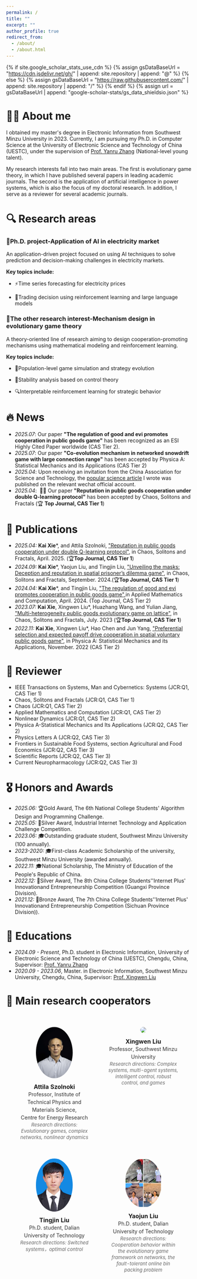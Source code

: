 ```yaml
---
permalink: /
title: ""
excerpt: ""
author_profile: true
redirect_from: 
  - /about/
  - /about.html
---
```


{% if site.google_scholar_stats_use_cdn %}
{% assign gsDataBaseUrl = "https://cdn.jsdelivr.net/gh/" | append: site.repository | append: "@" %}
{% else %}
{% assign gsDataBaseUrl = "https://raw.githubusercontent.com/" | append: site.repository | append: "/" %}
{% endif %}
{% assign url = gsDataBaseUrl | append: "google-scholar-stats/gs_data_shieldsio.json" %}

<span class='anchor' id='about-me'></span>
# 🙋‍♂️ About me
I obtained my master's degree in Electronic Information from Southwest Minzu University in 2023. Currently, I am pursuing my Ph.D. in Computer Science at the University of Electronic Science and Technology of China (UESTC), under the supervision of [Prof. Yanru Zhang](https://scholar.google.com/citations?user=6I1ytegAAAAJ&hl=en) (National-level young talent). 

My research interests fall into two main areas. The first is evolutionary game theory, in which I have published several papers in leading academic journals. The second is the application of artificial intelligence in power systems, which is also the focus of my doctoral research. In addition, I serve as a reviewer for several academic journals.



# 🔍 Research areas
### 🎯Ph.D. project-Application of AI in electricity market 

An application-driven project focused on using AI techniques to solve prediction and decision-making challenges in electricity markets.

**Key topics include:**
- ⚡Time series forecasting for electricity prices
  
- 🤖Trading decision using reinforcement learning and large language models

### 🧠The other research interest-Mechanism design in evolutionary game theory
 
A theory-oriented line of research aiming to design cooperation-promoting mechanisms using mathematical modeling and reinforcement learning.

**Key topics include:**
- 🧬Population-level game simulation and strategy evolution
  
- 🔧Stability analysis based on control theory
  
- 🔍Interpretable reinforcement learning for strategic behavior


# 🔥 News
- *2025.07*:  Our paper **"The regulation of good and evi promotes cooperation in public goods game"** has been recognized as an ESI Highly Cited Paper worldwide (CAS Tier 2).
- *2025.07*:  Our paper **"Co-evolution mechanism in networked snowdrift game with large connection range"** has been accepted by Physica A: Statistical Mechanics and its Applications (CAS Tier 2)
- *2025.04*:  Upon receiving an invitation from the China Association for Science and Technology, the [popular science article](https://mp.weixin.qq.com/s/y5dnzMo3bmut-vQn9TrODA) I wrote was published on the relevant wechat official account.
- *2025.04*: &nbsp;🎉🎉 Our paper **"Reputation in public goods cooperation under double Q-learning protocol"** has been accepted by Chaos, Solitons and Fractals (🏆 **Top Journal, CAS Tier 1**)



# 📝 Publications 
-  *2025.04:*  **Kai Xie***, and Attila Szolnoki,  ["Reputation in public goods cooperation under double Q-learning protocol"](https://www.sciencedirect.com/science/article/pii/S0960077925004114), in Chaos, Solitons and Fractals, April. 2025. (🏆**Top Journal, CAS Tier 1**)
-    *2024.09:* **Kai Xie***, Yaojun Liu, and Tingjin Liu,  ["Unveiling the masks: Deception and reputation in spatial prisoner’s dilemma game"](https://www.sciencedirect.com/science/article/pii/S0960077924007860), in Chaos, Solitons and Fractals, September. 2024.(🏆**Top Journal, CAS Tier 1**)
-  *2024.04:* **Kai Xie***, and Tingjin Liu,  ["The regulation of good and evi promotes cooperation in public goods game"](https://www.sciencedirect.com/science/article/pii/S0096300324003059),in Applied Mathematics and Computation, April. 2024. (Top Journal, CAS Tier 2)
-   *2023.07:*  **Kai Xie**, Xingwen Liu*, Huazhang Wang, and Yulian Jiang,  ["Multi-heterogeneity public goods evolutionary game on lattice"](https://www.sciencedirect.com/science/article/pii/S0960077923004630), in Chaos, Solitons and Fractals, July. 2023 (🏆**Top Journal, CAS Tier 1**)
-   *2022.11:*  **Kai Xie**, Xingwen Liu*, Hao Chen and Jun Yang,  ["Preferential selection and expected payoff drive cooperation in spatial voluntary public goods game"](https://www.sciencedirect.com/science/article/pii/S0378437122006197), in Physica A: Statistical Mechanics and its Applications, November. 2022 (CAS Tier 2)

# 📄 Reviewer 
- IEEE Transactions on Systems, Man and Cybernetics: Systems (JCR:Q1, CAS Tier 1)
- Chaos, Solitons and Fractals  (JCR:Q1, CAS Tier 1)
- Chaos  (JCR:Q1, CAS Tier 2)
- Applied Mathematics and Computation  (JCR:Q1, CAS Tier 2)
- Nonlinear Dynamics  (JCR:Q1, CAS Tier 2)
- Physica A-Statistical Mechanics and Its Applications  (JCR:Q2, CAS Tier 2)
- Physics Letters A  (JCR:Q2, CAS Tier 3)
- Frontiers in Sustainable Food Systems, section Agricultural and Food Economics  (JCR:Q2, CAS Tier 3)
- Scientific Reports  (JCR:Q2, CAS Tier 3)
- Current Neuropharmacology (JCR:Q2, CAS Tier 3)


# 🎖 Honors and Awards
- *2025.06:*  🏆Gold Award, The 6th National College Students' Algorithm Design and Programming Challenge.
- *2025.05:* 🥈Silver Award, Industrial Internet Technology and Application Challenge Competition.
- *2023.06:* 🎓Outstanding graduate student, Southwest Minzu University (100 annually).
- *2023-2020:*  🎓First-class Academic Scholarship of the university, Southwest Minzu University (awarded annually).
- *2022.11:*  🎓National Scholarship, The Ministry of Education of the People's Republic of China.
- *2022.12:* 🥈Silver Award, The 8th China College Students''Internet Plus' Innovationand Entrepreneurship Competition (Guangxi Province Division).
- *2021.12:* 🥉Bronze Award, The 7th China College Students''Internet Plus' Innovationand Entrepreneurship Competition (Sichuan Province Division)).
  
# 📖 Educations
- *2024.09 -  Present*, Ph.D. student in Electronic Information, University of Electronic Science and Technology of China (UESTC), Chengdu, China, Supervisor: [Prof. Yanru Zhang](https://scholar.google.com/citations?user=6I1ytegAAAAJ&hl=en)
- *2020.09 - 2023.06*, Master. in Electronic Information, Southwest Minzu University, Chengdu, China, Supervisor: [Prof. Xingwen Liu](https://cee.swun.edu.cn/info/1119/2760.htm)

# 🤝 Main research cooperators

<table style="border-collapse: separate; border-spacing: 20px; margin: 0 auto;">
  <tr>
    <!-- Attila Szolnoki -->
    <td align="center" style="width: 300px; vertical-align: top; padding: 15px;">
      <img src="https://github.com/KaiXiechaoren/KaiXie.homepage.github.io/raw/b99ecfc4bb46dacf5f9cc3f1b1d3008a1553f03b/images/Attila.png" width="100" style="border-radius: 50%; margin-bottom: 10px;"/><br/>
      <strong style="font-size: 16px; color: #1a1a1a;"><a href="#" style="text-decoration: none; color: #1a1a1a;">Attila Szolnoki</a></strong><br/>
      <span style="font-size: 14px; line-height: 1.5; color: #333;">Professor, Institute of Technical Physics and Materials Science,<br/>
      Centre for Energy Research</span><br/>
      <span style="font-size: 13px; font-style: italic; color: #666;">Research directions: Evolutionary games, complex networks, nonlinear dynamics</span>
    </td>
    <!-- Xingwen Liu -->
    <td align="center" style="width: 300px; vertical-align: top; padding: 15px;">
      <img src="https://github.com/KaiXiechaoren/KaiXie.homepage.github.io/raw/7b289899c24ad28377930c29685e8a4b1dba417c/images/Xingwen%20Liu.png" width="100" style="border-radius: 50%; margin-bottom: 10px;"/><br/>
      <strong style="font-size: 16px; color: #1a1a1a;"><a href="#" style="text-decoration: none; color: #1a1a1a;">Xingwen Liu</a></strong><br/>
      <span style="font-size: 14px; line-height: 1.5; color: #333;">Professor, Southwest Minzu University</span><br/>
      <span style="font-size: 13px; font-style: italic; color: #666;">Research directions: Complex systems, multi-agent systems, intelligent control, robust control, and games</span>
    </td>
  </tr>
  <tr>
    <!-- Tingjin Liu -->
    <td align="center" style="width: 300px; vertical-align: top; padding: 15px;">
      <img src="https://github.com/KaiXiechaoren/KaiXie.homepage.github.io/raw/7b289899c24ad28377930c29685e8a4b1dba417c/images/Tingjin%20Liu.png" width="100" style="border-radius: 50%; margin-bottom: 10px;"/><br/>
      <strong style="font-size: 16px; color: #1a1a1a;"><a href="#" style="text-decoration: none; color: #1a1a1a;">Tingjin Liu</a></strong><br/>
      <span style="font-size: 14px; line-height: 1.5; color: #333;">Ph.D. student, Dalian University of Technology</span><br/>
      <span style="font-size: 13px; font-style: italic; color: #666;">Research directions: Switched systems，optimal control</span>
    </td>
      <!-- Yaojun Liu -->
    <td align="center" style="width: 300px; vertical-align: top; padding: 15px;">
      <img src="https://github.com/KaiXiechaoren/Kaixie.homepage.github.io/blob/4590036dd71b085da5ea22f5f4c2ed5ba77aa883/images/Liu%20yaojun3.png" width="100" style="border-radius: 50%; margin-bottom: 10px;"/><br/>
      <strong style="font-size: 16px; color: #1a1a1a;"><a href="#" style="text-decoration: none; color: #1a1a1a;">Yaojun Liu</a></strong><br/>
      <span style="font-size: 14px; line-height: 1.5; color: #333;">Ph.D. student, Dalian University of Technology</span><br/>
      <span style="font-size: 13px; font-style: italic; color: #666;">Research directions: Cooperation behavior within the evolutionary game framework on networks, the fault-tolerant online bin packing problem</span>
    </td>
  </tr>
</table>




